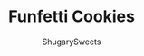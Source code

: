 ---
layout: ../../layouts/MarkdownPostLayout.astro
title: Funfetti Cookies
author: ShugarySweets
pubDate: 2020-09-15
description: "Soft and chewy sugar cookies get a boost of color from rainbow sprinkles. These Funfetti Cookies can turn any day into a celebration!"
image_url: https://www.shugarysweets.com/wp-content/uploads/2013/06/funfetti-cookies-facebook.jpg
tags: ["Cookies","American"]
calories: 136
protein: 1
carbohydrates: 18
fats: 7
fiber: 0
ingredients: ["1 cup unsalted Butter, softened","1 1/2 cups Granulated Sugar","2 Large Eggs","2 3/4 cups All-Purpose Flour","1 teaspoon Baking Powder","1/4 teaspoon Kosher Salt","3/4 cup Sprinkles"]
serves: 36
time: "1 hour 29 minutes"
prepTime: "15 minutes"
instructions: ["Beat butter and sugar in mixing bowl for 2-3 minutes, until fully combined and smooth. Beat in eggs, one at a time. Add flour, baking powder and salt, beat until combined. Fold in ¼ cup sprinkles.","Refrigerate cookie dough for one hour, covered with plastic wrap.","Pour remaining ½ cup sprinkles into a small bowl.","Use a 1-2 tablespoon cookie scoop to make dough balls. Dip the tops of each dough ball into sprinkles. Place dough on a parchment paper lined cookie sheet, sprinkle side up.","Bake in a 350°F oven for 12-14 minutes. Allow to cool completely.","Store in an airtight container for up to one week, or freeze for one month."]
nutrition: ["136 calories","18 grams carbohydrates","24 milligrams cholesterol","7 grams fat","0 grams fiber","1 grams protein","3 grams saturated fat","33 milligrams sodium","10 grams sugar","0 grams trans fat","3 grams unsaturated fat"]
---